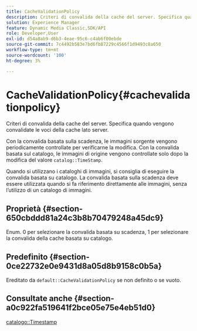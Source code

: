```yaml
---
title: CacheValidationPolicy
description: Criteri di convalida della cache del server. Specifica quando vengono convalidate le voci della cache lato server.
solution: Experience Manager
feature: Dynamic Media Classic,SDK/API
role: Developer,User
exl-id: d54a8ab9-d6b3-4eae-95c6-c4ab6f00ebde
source-git-commit: 7c4492b583e7bd6fb87229c4566f1d9493c8a650
workflow-type: tm+mt
source-wordcount: '100'
ht-degree: 3%

---
```


# CacheValidationPolicy{#cachevalidationpolicy}

Criteri di convalida della cache del server. Specifica quando vengono convalidate le voci della cache lato server.

Con la convalida basata sulla scadenza, le immagini sorgente vengono periodicamente controllate per verificarne la modifica. Con la convalida basata sul catalogo, le immagini di origine vengono controllate solo dopo la modifica del valore `catalog::TimeStamp`.

Quando si utilizzano i cataloghi di immagini, si consiglia di eseguire la convalida basata su catalogo. La convalida basata sulla scadenza deve essere utilizzata quando si fa riferimento direttamente alle immagini, senza l’utilizzo di un catalogo di immagini.

## Proprietà {#section-650cbddd81a24c3b8b70479248a45dc9}

Enum. 0 per selezionare la convalida basata su scadenza, 1 per selezionare la convalida della cache basata su catalogo.

## Predefinito {#section-0ce22732e0e9431d8a05d8b9158c0b5a}

Ereditato da `default::CacheValidationPolicy` se non definito o se vuoto.

## Consultate anche {#section-a0c922fa519641f2bce05e75e4eb51d0}

[catalogo::Timestamp](../../../../../is-api/image-catalog/image-serving-api-ref/c-image-catalog-reference/c-image-svg-data-reference/c-svg-data-reference/r-timestamp-svg.md#reference-59a27b72f4cb4a53a3baba83214c4ded)
